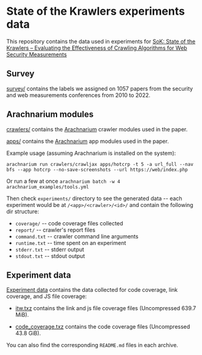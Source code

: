 # State of the Krawlers experiments data

This repository contains the data used in experiments for [SoK: State of the Krawlers – Evaluating the Effectiveness of Crawling Algorithms for Web Security Measurements](https://www.usenix.org/conference/usenixsecurity24/presentation/stafeev)

## Survey

[survey/](survey/) contains the labels we assigned on 1057 papers from the security and web measurements conferences from 2010 to 2022.


## Arachnarium modules
[crawlers/](crawlers/) contains the [Arachnarium](https://github.com/pixelindigo/arachnarium/tree/sec24) crawler modules used in the paper.

[apps/](apps/) contains the [Arachnarium](https://github.com/pixelindigo/arachnarium/tree/sec24) app modules used in the paper.


Example usage (assuming Arachnarium is installed on the system):

`arachnarium run crawlers/crawljax apps/hotcrp -t 5 -a url_full --nav bfs --app hotcrp --no-save-screenshots --url https://web/index.php`

Or run a few at once `arachnarium batch -w 4 arachnarium_examples/tools.yml`

Then check `experiments/` directory to see the generated data -- each experiment would be at `/<app>/<crawler>/<id>/` and contain the following dir structure:
- `coverage/` -- code coverage files collected
- `report/` -- crawler's report files
- `command.txt` -- crawler command line arguments
- `runtime.txt` -- time spent on an experiment
- `stderr.txt` -- stderr output
- `stdout.txt` -- stdout output

## Experiment data

[Experiment data](https://github.com/pixelindigo/state-of-the-krawlers/releases/tag/sec24) contains the data collected for code coverage, link coverage, and JS file coverage:

- [itw.txz](https://github.com/pixelindigo/state-of-the-krawlers/releases/download/sec24/itw.txz) contains the link and js file coverage files (Uncompressed 639.7 MiB).

- [code_coverage.txz](https://github.com/pixelindigo/state-of-the-krawlers/releases/download/sec24/code_coverage.txz) contains the code coverage files (Uncompressed 43.8 GiB).

You can also find the corresponding `README.md` files in each archive.
